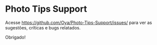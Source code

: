 Photo Tips Support
==================

Acesse https://github.com/Oya/Photo-Tips-Support/issues/ para ver as sugestões, críticas e bugs relatados.

Obrigado!
